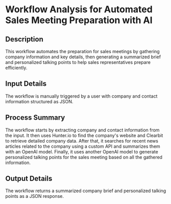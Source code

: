 # Workflow Analysis for Automated Sales Meeting Preparation with AI

## Description
This workflow automates the preparation for sales meetings by gathering company information and key details, then generating a summarized brief and personalized talking points to help sales representatives prepare efficiently.

## Input Details
The workflow is manually triggered by a user with company and contact information structured as JSON.

## Process Summary
The workflow starts by extracting company and contact information from the input. It then uses Hunter.io to find the company's website and Clearbit to retrieve detailed company data. After that, it searches for recent news articles related to the company using a custom API and summarizes them with an OpenAI model. Finally, it uses another OpenAI model to generate personalized talking points for the sales meeting based on all the gathered information.

## Output Details
The workflow returns a summarized company brief and personalized talking points as a JSON response.
